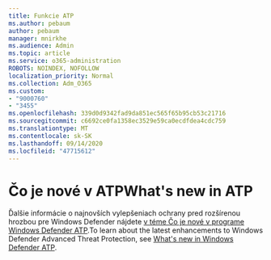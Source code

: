 ```yaml
---
title: Funkcie ATP
ms.author: pebaum
author: pebaum
manager: mnirkhe
ms.audience: Admin
ms.topic: article
ms.service: o365-administration
ROBOTS: NOINDEX, NOFOLLOW
localization_priority: Normal
ms.collection: Adm_O365
ms.custom:
- "9000760"
- "3455"
ms.openlocfilehash: 339d0d9342fad9da851ec565f65b95cb53c21716
ms.sourcegitcommit: c6692ce0fa1358ec3529e59ca0ecdfdea4cdc759
ms.translationtype: MT
ms.contentlocale: sk-SK
ms.lasthandoff: 09/14/2020
ms.locfileid: "47715612"
---
```

# <a name="whats-new-in-atp"></a><span data-ttu-id="daf65-102">Čo je nové v ATP</span><span class="sxs-lookup"><span data-stu-id="daf65-102">What's new in ATP</span></span>

<span data-ttu-id="daf65-103">Ďalšie informácie o najnovších vylepšeniach ochrany pred rozšírenou hrozbou pre Windows Defender nájdete [v téme Čo je nové v programe Windows Defender ATP](https://www.microsoft.com/security/blog/2018/11/15/whats-new-in-windows-defender-atp/).</span><span class="sxs-lookup"><span data-stu-id="daf65-103">To learn about the latest enhancements to Windows Defender Advanced Threat Protection, see [What's new in Windows Defender ATP](https://www.microsoft.com/security/blog/2018/11/15/whats-new-in-windows-defender-atp/).</span></span>
